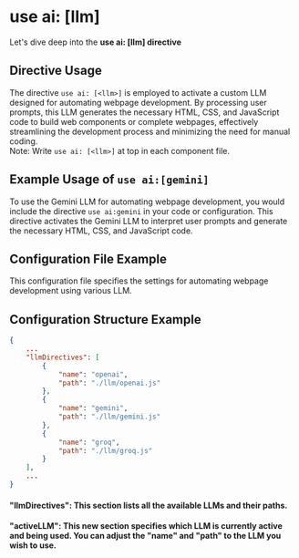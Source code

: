 # use ai: [llm]

Let's dive deep into the **use ai: [llm] directive**

## Directive Usage

The directive `use ai: [<llm>]` is employed to activate a custom LLM designed for automating webpage development. By processing user prompts, this LLM generates the necessary HTML, CSS, and JavaScript code to build web components or complete webpages, effectively streamlining the development process and minimizing the need for manual coding. <br/>
Note: Write `use ai: [<llm>]` at top in each component file.

## Example Usage of `use ai:[gemini]`

To use the Gemini LLM for automating webpage development, you would include the directive `use ai:gemini` in your code or configuration. This directive activates the Gemini LLM to interpret user prompts and generate the necessary HTML, CSS, and JavaScript code.

## Configuration File Example

This configuration file specifies the settings for automating webpage development using various LLM.

## Configuration Structure Example

```json
{
    ...
    "llmDirectives": [
        {
            "name": "openai",
            "path": "./llm/openai.js"
        },
        {
            "name": "gemini",
            "path": "./llm/gemini.js"
        },
        {
            "name": "groq",
            "path": "./llm/groq.js"
        }
    ],
    ...
}
```

#### "llmDirectives": This section lists all the available LLMs and their paths.

#### "activeLLM": This new section specifies which LLM is currently active and being used. You can adjust the "name" and "path" to the LLM you wish to use.
